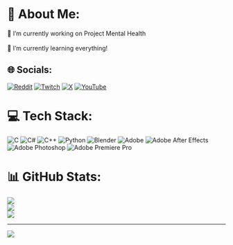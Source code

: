 # 💫 About Me:
🔭 I’m currently working on Project Mental Health<br><br>🌱 I’m currently learning everything!


## 🌐 Socials:
[![Reddit](https://img.shields.io/badge/Reddit-%23FF4500.svg?logo=Reddit&logoColor=white)](https://reddit.com/user/GunZGuy) [![Twitch](https://img.shields.io/badge/Twitch-%239146FF.svg?logo=Twitch&logoColor=white)](https://twitch.tv/GunZGuy) [![X](https://img.shields.io/badge/X-black.svg?logo=X&logoColor=white)](https://x.com/GunZGuy) [![YouTube](https://img.shields.io/badge/YouTube-%23FF0000.svg?logo=YouTube&logoColor=white)](https://youtube.com/@UCnCG8oB0EOxOSspcCUKNQaA) 

# 💻 Tech Stack:
![C](https://img.shields.io/badge/c-%2300599C.svg?style=for-the-badge&logo=c&logoColor=white) ![C#](https://img.shields.io/badge/c%23-%23239120.svg?style=for-the-badge&logo=csharp&logoColor=white) ![C++](https://img.shields.io/badge/c++-%2300599C.svg?style=for-the-badge&logo=c%2B%2B&logoColor=white) ![Python](https://img.shields.io/badge/python-3670A0?style=for-the-badge&logo=python&logoColor=ffdd54) ![Blender](https://img.shields.io/badge/blender-%23F5792A.svg?style=for-the-badge&logo=blender&logoColor=white) ![Adobe](https://img.shields.io/badge/adobe-%23FF0000.svg?style=for-the-badge&logo=adobe&logoColor=white) ![Adobe After Effects](https://img.shields.io/badge/Adobe%20After%20Effects-9999FF.svg?style=for-the-badge&logo=Adobe%20After%20Effects&logoColor=white) ![Adobe Photoshop](https://img.shields.io/badge/adobe%20photoshop-%2331A8FF.svg?style=for-the-badge&logo=adobe%20photoshop&logoColor=white) ![Adobe Premiere Pro](https://img.shields.io/badge/Adobe%20Premiere%20Pro-9999FF.svg?style=for-the-badge&logo=Adobe%20Premiere%20Pro&logoColor=white)
# 📊 GitHub Stats:
![](https://github-readme-stats.vercel.app/api?username=GunZGuyy&theme=midnight-purple&hide_border=false&include_all_commits=true&count_private=true)<br/>
![](https://github-readme-streak-stats.herokuapp.com/?user=GunZGuyy&theme=midnight-purple&hide_border=false)<br/>
![](https://github-readme-stats.vercel.app/api/top-langs/?username=GunZGuyy&theme=midnight-purple&hide_border=false&include_all_commits=true&count_private=true&layout=compact)

---
[![](https://visitcount.itsvg.in/api?id=GunZGuyy&icon=10&color=11)](https://visitcount.itsvg.in)

<!-- Proudly created with GPRM ( https://gprm.itsvg.in ) -->
